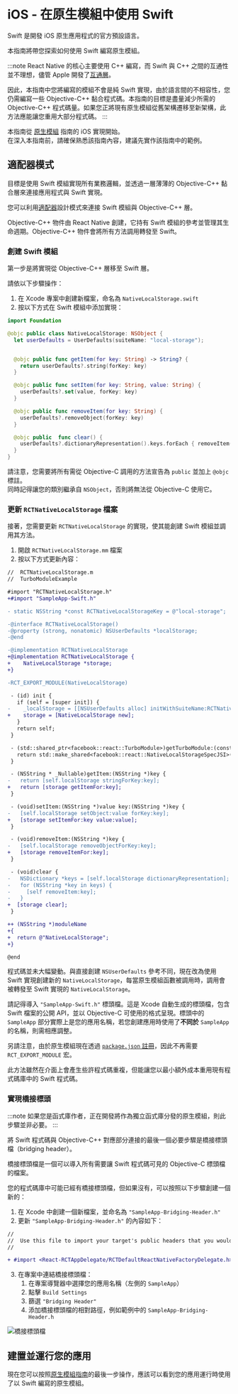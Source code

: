 # iOS - 在原生模組中使用 Swift

Swift 是開發 iOS 原生應用程式的官方預設語言。

本指南將帶您探索如何使用 Swift 編寫原生模組。

:::note
React Native 的核心主要使用 C++ 編寫，而 Swift 與 C++ 之間的互通性並不理想，儘管 Apple 開發了[互通層](https://www.swift.org/documentation/cxx-interop/)。

因此，本指南中您將編寫的模組不會是純 Swift 實現，由於語言間的不相容性，您仍需編寫一些 Objective-C++ 黏合程式碼。本指南的目標是盡量減少所需的 Objective-C++ 程式碼量。如果您正將現有原生模組從舊架構遷移至新架構，此方法應能讓您重用大部分程式碼。
:::

本指南從 [原生模組](/docs/next/turbo-native-modules-introduction) 指南的 iOS 實現開始。  
在深入本指南前，請確保熟悉該指南內容，建議先實作該指南中的範例。

## 適配器模式

目標是使用 Swift 模組實現所有業務邏輯，並透過一層薄薄的 Objective-C++ 黏合層來連接應用程式與 Swift 實現。

您可以利用[適配器](https://en.wikipedia.org/wiki/Adapter_pattern)設計模式來連接 Swift 模組與 Objective-C++ 層。

Objective-C++ 物件由 React Native 創建，它持有 Swift 模組的參考並管理其生命週期。Objective-C++ 物件會將所有方法調用轉發至 Swift。

### 創建 Swift 模組

第一步是將實現從 Objective-C++ 層移至 Swift 層。

請依以下步驟操作：

1. 在 Xcode 專案中創建新檔案，命名為 `NativeLocalStorage.swift`
2. 按以下方式在 Swift 模組中添加實現：

```swift title="NativeLocalStorage.swift"
import Foundation

@objc public class NativeLocalStorage: NSObject {
  let userDefaults = UserDefaults(suiteName: "local-storage");


  @objc public func getItem(for key: String) -> String? {
    return userDefaults?.string(forKey: key)
  }

  @objc public func setItem(for key: String, value: String) {
    userDefaults?.set(value, forKey: key)
  }

  @objc public func removeItem(for key: String) {
    userDefaults?.removeObject(forKey: key)
  }

  @objc public  func clear() {
    userDefaults?.dictionaryRepresentation().keys.forEach { removeItem(for: $0) }
  }
}

```

請注意，您需要將所有需從 Objective-C 調用的方法宣告為 `public` 並加上 `@objc` 標註。  
同時記得讓您的類別繼承自 `NSObject`，否則將無法從 Objective-C 使用它。

### 更新 `RCTNativeLocalStorage` 檔案

接著，您需要更新 `RCTNativeLocalStorage` 的實現，使其能創建 Swift 模組並調用其方法。

1. 開啟 `RCTNativeLocalStorage.mm` 檔案
2. 按以下方式更新內容：

```diff title="RCTNativeLocalStorage.mm"
//  RCTNativeLocalStorage.m
//  TurboModuleExample

#import "RCTNativeLocalStorage.h"
+#import "SampleApp-Swift.h"

- static NSString *const RCTNativeLocalStorageKey = @"local-storage";

-@interface RCTNativeLocalStorage()
-@property (strong, nonatomic) NSUserDefaults *localStorage;
-@end

-@implementation RCTNativeLocalStorage
+@implementation RCTNativeLocalStorage {
+    NativeLocalStorage *storage;
+}

-RCT_EXPORT_MODULE(NativeLocalStorage)

 - (id) init {
   if (self = [super init]) {
-    _localStorage = [[NSUserDefaults alloc] initWithSuiteName:RCTNativeLocalStorageKey];
+    storage = [NativeLocalStorage new];
   }
   return self;
 }

 - (std::shared_ptr<facebook::react::TurboModule>)getTurboModule:(const facebook::react::ObjCTurboModule::InitParams &)params {
   return std::make_shared<facebook::react::NativeLocalStorageSpecJSI>(params);
 }

 - (NSString * _Nullable)getItem:(NSString *)key {
-   return [self.localStorage stringForKey:key];
+   return [storage getItemFor:key];
 }

 - (void)setItem:(NSString *)value key:(NSString *)key {
-   [self.localStorage setObject:value forKey:key];
+   [storage setItemFor:key value:value];
 }

 - (void)removeItem:(NSString *)key {
-   [self.localStorage removeObjectForKey:key];
+   [storage removeItemFor:key];
 }

 - (void)clear {
-   NSDictionary *keys = [self.localStorage dictionaryRepresentation];
-   for (NSString *key in keys) {
-     [self removeItem:key];
-   }
+  [storage clear];
 }

++ (NSString *)moduleName
+{
+  return @"NativeLocalStorage";
+}

@end
```

程式碼並未大幅變動。與直接創建 `NSUserDefaults` 參考不同，現在改為使用 Swift 實現創建新的 `NativeLocalStorage`，每當原生模組函數被調用時，調用會被轉發至 Swift 實現的 `NativeLocalStorage`。

請記得導入 `"SampleApp-Swift.h"` 標頭檔。這是 Xcode 自動生成的標頭檔，包含 Swift 檔案的公開 API，並以 Objective-C 可使用的格式呈現。標頭中的 `SampleApp` 部分實際上是您的應用名稱，若您創建應用時使用了**不同於** `SampleApp` 的名稱，則需相應調整。

另請注意，由於原生模組現在透過 [`package.json` 註冊](/docs/next/turbo-native-modules-introduction?platforms=ios#register-the-native-module-in-your-app)，因此不再需要 `RCT_EXPORT_MODULE` 宏。

此方法雖然在介面上會產生些許程式碼重複，但能讓您以最小額外成本重用現有程式碼庫中的 Swift 程式碼。

### 實現橋接標頭

:::note
如果您是函式庫作者，正在開發將作為獨立函式庫分發的原生模組，則此步驟並非必要。
:::

將 Swift 程式碼與 Objective-C++ 對應部分連接的最後一個必要步驟是橋接標頭檔（bridging header）。

橋接標頭檔是一個可以導入所有需要讓 Swift 程式碼可見的 Objective-C 標頭檔的檔案。

您的程式碼庫中可能已經有橋接標頭檔，但如果沒有，可以按照以下步驟創建一個新的：

1. 在 Xcode 中創建一個新檔案，並命名為 `"SampleApp-Bridging-Header.h"`
2. 更新 `"SampleApp-Bridging-Header.h"` 的內容如下：

```diff title="SampleApp-Bridging-Header.h"
//
//  Use this file to import your target's public headers that you would like to expose to Swift.
//

+ #import <React-RCTAppDelegate/RCTDefaultReactNativeFactoryDelegate.h>
```

3. 在專案中連結橋接標頭檔：
   1. 在專案導覽器中選擇您的應用名稱（左側的 `SampleApp`）
   2. 點擊 `Build Settings`
   3. 篩選 `"Bridging Header"`
   4. 添加橋接標頭檔的相對路徑，例如範例中的 `SampleApp-Bridging-Header.h`

![橋接標頭檔](/docs/assets/BridgingHeader.png)

## 建置並運行您的應用

現在您可以按照[原生模組指南](/docs/turbo-native-modules-introduction#build-and-run-your-code-on-a-simulator)的最後一步操作，應該可以看到您的應用運行時使用了以 Swift 編寫的原生模組。